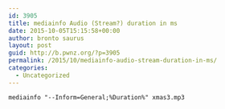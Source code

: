 ```yaml
---
id: 3905
title: mediainfo Audio (Stream?) duration in ms
date: 2015-10-05T15:15:58+00:00
author: bronto saurus
layout: post
guid: http://b.pwnz.org/?p=3905
permalink: /2015/10/mediainfo-audio-stream-duration-in-ms/
categories:
  - Uncategorized
---
```

`mediainfo "--Inform=General;%Duration%" xmas3.mp3`